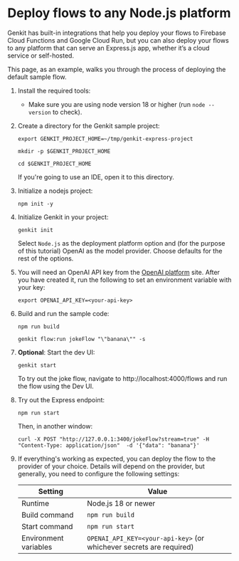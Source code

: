 # Deploy flows to any Node.js platform

Genkit has built-in integrations that help you deploy your flows to Firebase
Cloud Functions and Google Cloud Run, but you can also deploy your flows to any
platform that can serve an Express.js app, whether it’s a cloud
service or self-hosted.

This page, as an example, walks you through the process of deploying the default
sample flow.

1.  Install the required tools:

    - Make sure you are using node version 18 or higher (run `node --version` to
      check).

1.  Create a directory for the Genkit sample project:

    ```posix-terminal
    export GENKIT_PROJECT_HOME=~/tmp/genkit-express-project

    mkdir -p $GENKIT_PROJECT_HOME

    cd $GENKIT_PROJECT_HOME
    ```

    If you're going to use an IDE, open it to this directory.

1.  Initialize a nodejs project:

    ```posix-terminal
    npm init -y
    ```

1.  Initialize Genkit in your project:

    ```posix-terminal
    genkit init
    ```

    Select `Node.js` as the deployment platform option and (for the purpose of
    this tutorial) OpenAI as the model provider. Choose defaults for the rest of
    the options.

1.  You will need an OpenAI API key from the
    [OpenAI platform](https://platform.openai.com/api-keys) site. After you have
    created it, run the following to set an environment variable with your key:

    ```posix-terminal
    export OPENAI_API_KEY=<your-api-key>
    ```

1.  Build and run the sample code:

    ```posix-terminal
    npm run build

    genkit flow:run jokeFlow "\"banana\"" -s
    ```

1.  **Optional**: Start the dev UI:

    ```posix-terminal
    genkit start
    ```

    To try out the joke flow, navigate to http://localhost:4000/flows and run
    the flow using the Dev UI.

1.  Try out the Express endpoint:

    ```posix-terminal
    npm run start
    ```

    Then, in another window:

    ```posix-terminal
    curl -X POST "http://127.0.0.1:3400/jokeFlow?stream=true" -H "Content-Type: application/json"  -d '{"data": "banana"}'
    ```

1.  If everything's working as expected, you can deploy the flow to the provider
    of your choice. Details will depend on the provider, but generally, you need
    to configure the following settings:

    | Setting               | Value                                                               |
    | --------------------- | ------------------------------------------------------------------- |
    | Runtime               | Node.js 18 or newer                                                 |
    | Build command         | `npm run build`                                                     |
    | Start command         | `npm run start`                                                     |
    | Environment variables | `OPENAI_API_KEY=<your-api-key>` (or whichever secrets are required) |
